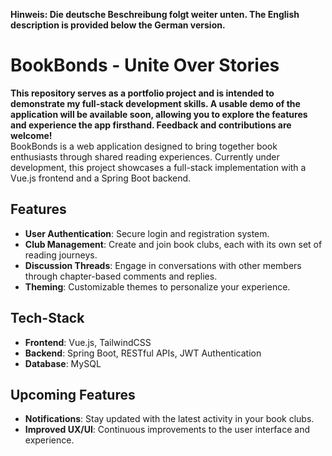 
**Hinweis: Die deutsche Beschreibung folgt weiter unten. The English description is provided below the German version.**


# BookBonds - Unite Over Stories
**This repository serves as a portfolio project and is intended to demonstrate my full-stack development skills. A usable demo of the application will be available soon, allowing you to explore the features and experience the app firsthand. Feedback and contributions are welcome!** <br>
BookBonds is a web application designed to bring together book enthusiasts through shared reading experiences. Currently under development, this project showcases a full-stack implementation with a Vue.js frontend and a Spring Boot backend. 

## Features
- **User Authentication**: Secure login and registration system.
- **Club Management**: Create and join book clubs, each with its own set of reading journeys.
- **Discussion Threads**: Engage in conversations with other members through chapter-based comments and replies.
- **Theming**: Customizable themes to personalize your experience.
 
 
## Tech-Stack
- **Frontend**: Vue.js, TailwindCSS
- **Backend**: Spring Boot, RESTful APIs, JWT Authentication
- **Database**: MySQL

## Upcoming Features
- **Notifications**: Stay updated with the latest activity in your book clubs.
- **Improved UX/UI**: Continuous improvements to the user interface and experience.
